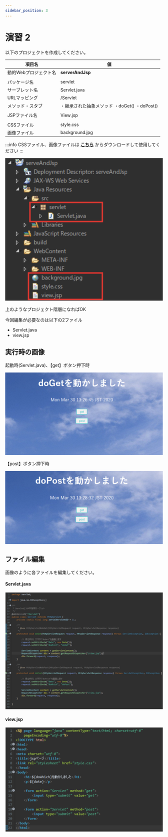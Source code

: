 ```yaml
---
sidebar_position: 3
---
```


# 演習 2

以下のプロジェクトを作成してください。

| 項目名 | 値 |
| --- | --- |
| 動的Webプロジェクト名 | **serverAndJsp** |
|||
| パッケージ名 | servlet |
| サーブレット名 | Servlet.java |
| URLマッピング | /Servlet |
| メソッド・スタブ | ・継承された抽象メソッド ・doGet() ・doPost() | 
|||
| JSPファイル名 | View.jsp |
|||
| CSSファイル | style.css |
| 画像ファイル | background.jpg |

:::info
CSSファイル、画像ファイルは **[こちら](./files/servletAndJSP.zip)** からダウンロードして使用してください
:::


![web](./Image/Image06.png)

上のようなプロジェクト階層になればOK

今回編集が必要なのは以下の2ファイル

- Servlet.java
- view.jsp

## 実行時の画像

起動時(Servlet.java)、【get】ボタン押下時

![web](./Image/Image02.png)

【post】ボタン押下時

![web](./Image/Image03.png)

## ファイル編集

画像のように各ファイルを編集してください。

#### Servlet.java

![web](./Image/Image07.png)

#### view.jsp

![web](./Image/Image08.png)
